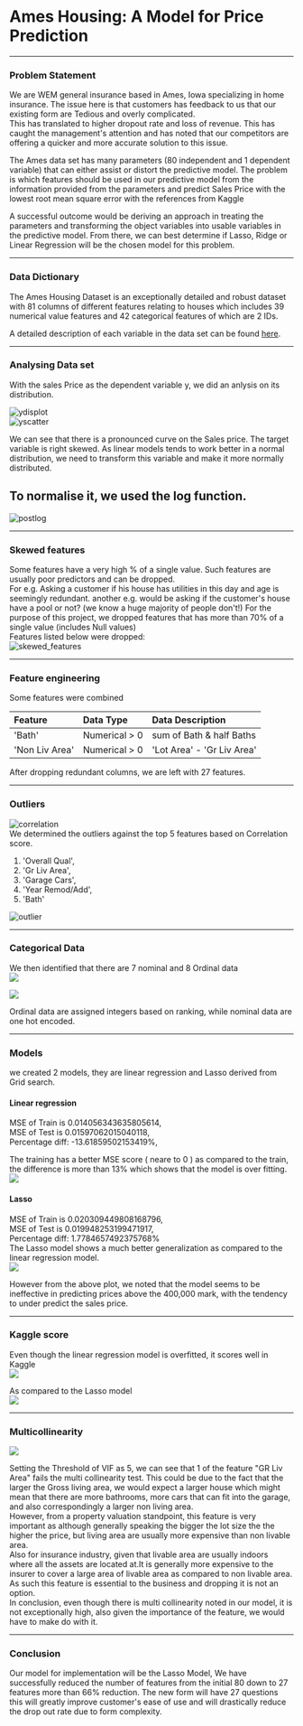 # Ames Housing: A Model for Price Prediction
---

### Problem Statement

We are WEM general insurance based in Ames, Iowa specializing in home insurance.
The issue here is that customers has feedback to us that our existing form are Tedious and overly complicated.  
This has translated to higher dropout rate and loss of revenue. 
This has caught the management's attention and has noted that our competitors are offering a quicker and more accurate solution to this issue.


The Ames data set has many parameters (80 independent and 1 dependent variable) that can either assist or distort the predictive model. The problem is which features should be used in our predictive model from the information provided from the parameters and predict Sales Price with the lowest root mean square error with the references from Kaggle 

A successful outcome would be deriving an approach in treating the parameters and transforming the object variables into usable variables in the predictive model. From there, we can best determine if Lasso, Ridge or Linear Regression will be the chosen model for this problem.

---

### Data Dictionary
The Ames Housing Dataset is an exceptionally detailed and robust dataset with 81 columns of different features relating to houses which includes 39 numerical value features and 42 categorical features of which are 2 IDs.

A detailed description of each variable in the data set can be found [here](https://www.kaggle.com/competitions/dsi-us-11-project-2-regression-challenge/data).

---

### Analysing Data set 

With the sales Price as the dependent variable y, we did an anlysis on its distribution.

![ydisplot](images/y_distribution.png)  
![yscatter](images/yscatter.png)  

We can see that there is a pronounced curve on the Sales price. The target variable is right skewed. As linear models tends to work better in a normal distribution, we need to transform this variable and make it more normally distributed.

To normalise it, we used the log function.
---
![postlog](images/postlog.png)  

---

### Skewed features

Some features have a very high % of a single value. Such features are usually poor predictors and can be dropped.  
For e.g. Asking a customer if his house has utilities in this day and age is seemingly redundant.
another e.g. would be asking if the customer's house have a pool or not? (we know a huge majority of people don't!)
For the purpose of this project, we dropped features that has more than 70% of a single value (includes Null values)  
Features listed below were dropped:  
![skewed_features](images/skewed_features.png)  


---

### Feature engineering

Some features were combined

|Feature|Data Type|Data Description|
|:--|:--|:--|
|'Bath'|Numerical > 0|sum of Bath & half Baths|
|'Non Liv Area'|Numerical > 0|'Lot Area' - 'Gr Liv Area'|![postlog](images/postlog.png)  

After dropping redundant columns, we are left with 27 features.

---

### Outliers


![correlation](images/correlation.png)    
We determined the outliers against the top 5 features based on Correlation score.  
1) 'Overall Qual',  
2) 'Gr Liv Area',   
3) 'Garage Cars',   
4) 'Year Remod/Add',  
5) 'Bath'

![outlier](images/outliers.png)  

---

### Categorical Data

We then identified that there are 7 nominal and 8 Ordinal data  
![](images/normord.png)  

![](images/catdata.png)  

Ordinal data are assigned integers based on ranking, while nominal data are one hot encoded.

---

### Models
we created 2 models, they are linear regression and Lasso derived from Grid search.

#### Linear regression
MSE of Train is 0.014056343635805614,  
MSE of Test is 0.01597062015040118,  
Percentage diff: -13.61859502153419%,  

The training has a better MSE score ( neare to 0 ) as compared to the train, the difference is more than 13% which shows that the model is over fitting.
![](images/linearmodel.png)  

#### Lasso  
MSE of Train is 0.020309449808168796,  
MSE of Test is 0.019948253199471917,  
Percentage diff: 1.7784657492375768%  
The Lasso model shows a much better generalization as compared to the linear regression model.  
![](images/lassomodel.png)

However from the above plot, we noted that the model seems to be ineffective in predicting prices above the 400,000 mark, with the tendency to under predict the sales price.

---

### Kaggle score

Even though the linear regression model is overfitted, it scores well in Kaggle  
![](images/my_output_lr.png)  

As compared to the Lasso model  
![](images/my_output_GS.png)  


---

### Multicollinearity

![](images/vif.png)  

Setting the Threshold of VIF as 5, we can see that 1 of the feature "GR Liv Area" fails the multi collinearity test.
This could be due to the fact that the larger the Gross living area, we would expect a larger house which might mean that there are more bathrooms, more cars that can fit into the garage, and also correspondingly a larger non living area.  
However, from a property valuation standpoint, this feature is very important as although generally speaking the bigger the lot size the the higher the price, but living area are usually more expensive than non livable area.  
Also for insurance industry, given that livable area are usually indoors where all the assets are located at.It is generally more expensive to the insurer to cover a large area of livable area as compared to non livable area. As such this feature is essential to the business and dropping it is not an option.  
In conclusion, even though there is multi collinearity noted in our model, it is not exceptionally high, also given the importance of the feature, we would have to make do with it.


---

### Conclusion  

Our model for implementation will be the Lasso Model, We have successfully reduced the number of features from the initial 80 down to 27 features more than 66% reduction. The new form will have 27 questions this will greatly improve customer's ease of use and will drastically reduce the drop out rate due to form complexity.


